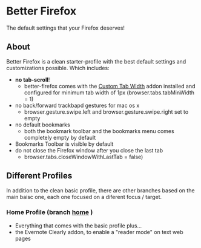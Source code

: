 # Better Firefox

The default settings that your Firefox deserves!

## About

Better Firefox is a clean starter-profile with the best default settings and
customizations possible. Which includes:

- **no tab-scroll**!
  - better-firefox comes with the [Custom Tab Width](https://addons.mozilla.org/en-US/firefox/addon/custom-tab-width/?src=search) addon installed and configured for minimum tab width of 1px (browser.tabs.tabMinWidth = 1)
- no back/forward trackbapd gestures for mac os x
  - browser.gesture.swipe.left and browser.gesture.swipe.right set to empty
- no default bookmarks
  - both the bookmark toolbar and the bookmarks menu comes completely empty by default
- Bookmarks Toolbar is visible by default
- do not close the Firefox window after you close the last tab
  - browser.tabs.closeWindowWithLastTab = false)

## Different Profiles

In addition to the clean basic profile, there are other branches based on the
main baisc one, each one focused on a diferent focus / target.

### Home Profile (branch [home](https://github.com/fczuardi/better_firefox/tree/home) )

- Everything that comes with the basic profile plus…
- the Evernote Clearly addon, to enable a "reader mode" on text web pages